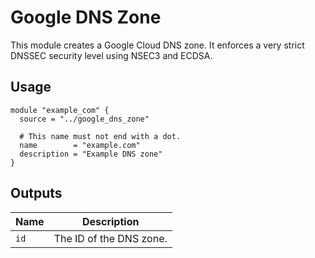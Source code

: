 # Google DNS Zone

This module creates a Google Cloud DNS zone. It enforces a very strict DNSSEC security level using NSEC3 and ECDSA.

## Usage

```hcl
module "example_com" {
  source = "../google_dns_zone"

  # This name must not end with a dot.
  name        = "example.com"
  description = "Example DNS zone"
}
```

## Outputs

| Name | Description             |
| ---- | ----------------------- |
| `id` | The ID of the DNS zone. |

